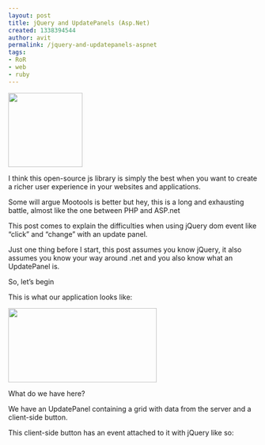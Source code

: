 ```yaml
---
layout: post
title: jQuery and UpdatePanels (Asp.Net)
created: 1338394544
author: avit
permalink: /jquery-and-updatepanels-aspnet
tags:
- RoR
- web
- ruby
---
```

<a href='http://www.kensodev.com/2010/02/01/jquery-and-updatepanels-asp-net/jquery-logo-9/' rel='attachment wp-att-336'><img alt='' class='alignleft size-thumbnail wp-image-336' height='150' src='http://www.kensodev.com/wp-content/uploads/2010/02/jquery-logo-9-150x150.jpg' title='jQuery' width='150' /></a>
<p>I think this open-source js library is simply the best when you want to create a richer user experience in your websites and applications.</p>

<p>Some will argue Mootools is better but hey, this is a long and exhausting battle, almost like the one between PHP and ASP.net</p>

<p>This post comes to explain the difficulties when using jQuery dom event like “click” and “change” with an update panel.</p>
<!--more-->
<p>Just one thing before I start, this post assumes you know jQuery, it also assumes you know your way around .net and you also know what an UpdatePanel is.</p>

<p>So, let’s begin</p>

<p>This is what our application looks like:</p>
<a href='http://www.kensodev.com/2010/02/01/jquery-and-updatepanels-asp-net/post_2/' rel='attachment wp-att-337'><img alt='' class='aligncenter size-medium wp-image-337' height='150' src='http://www.kensodev.com/wp-content/uploads/2010/02/post_2-300x150.png' title='Mockup' width='300' /></a>
<p>What do we have here?</p>

<p>We have an UpdatePanel containing a grid with data from the server and a client-side button.</p>

<p>This client-side button has an event attached to it with jQuery like so: <script src='http://gist.github.com/291760.js?file=jquery_add_event_to_button.js' type='text/javascript' />Now, let’s explain what’s happening.</p>

<p>When the UpdatePanel fires an update event, all of the content inside it will be replace, but, with replacing this content all of the DOM data attached to it will also be disposed.</p>

<p>So, when we try to click the button after an UpdatePanel update the event will not be fired. To avoid this, jQuery offers a “live” event So, we will use the code like this<script src='http://gist.github.com/291764.js?file=jquery_live_event.js' type='text/javascript' /></p>

<p>This will solve the problem for you.</p>

<p>Questions, comments?</p>

<p>Feel free</p>
      
    <img src="http://feeds.feedburner.com/~r/KensoDev-en/~4/sKHW_TJDqMk" height="1" width="1"/>
